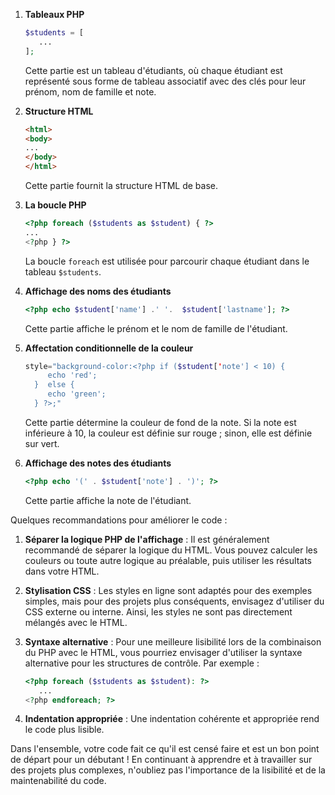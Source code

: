 1. **Tableaux PHP**
   ```php
   $students = [
      ...
   ];
   ```
   Cette partie est un tableau d'étudiants, où chaque étudiant est représenté sous forme de tableau associatif avec des clés pour leur prénom, nom de famille et note.

2. **Structure HTML**
   ```html
   <html>
   <body>
   ...
   </body>
   </html>
   ```
   Cette partie fournit la structure HTML de base.

3. **La boucle PHP**
   ```php
   <?php foreach ($students as $student) { ?>
   ...
   <?php } ?>
   ```
   La boucle `foreach` est utilisée pour parcourir chaque étudiant dans le tableau `$students`.

4. **Affichage des noms des étudiants**
   ```php
   <?php echo $student['name'] .' '.  $student['lastname']; ?>
   ```
   Cette partie affiche le prénom et le nom de famille de l'étudiant.

5. **Affectation conditionnelle de la couleur**
   ```php
   style="background-color:<?php if ($student['note'] < 10) {
     	echo 'red';
     }  else { 
     	echo 'green'; 
     } ?>;"
   ```
   Cette partie détermine la couleur de fond de la note. Si la note est inférieure à 10, la couleur est définie sur rouge ; sinon, elle est définie sur vert.

6. **Affichage des notes des étudiants**
   ```php
   <?php echo '(' . $student['note'] . ')'; ?>
   ```
   Cette partie affiche la note de l'étudiant.

Quelques recommandations pour améliorer le code :

1. **Séparer la logique PHP de l'affichage** : Il est généralement recommandé de séparer la logique du HTML. Vous pouvez calculer les couleurs ou toute autre logique au préalable, puis utiliser les résultats dans votre HTML.

2. **Stylisation CSS** : Les styles en ligne sont adaptés pour des exemples simples, mais pour des projets plus conséquents, envisagez d'utiliser du CSS externe ou interne. Ainsi, les styles ne sont pas directement mélangés avec le HTML.

3. **Syntaxe alternative** : Pour une meilleure lisibilité lors de la combinaison du PHP avec le HTML, vous pourriez envisager d'utiliser la syntaxe alternative pour les structures de contrôle. Par exemple :
   ```php
   <?php foreach ($students as $student): ?>
      ...
   <?php endforeach; ?>
   ```

4. **Indentation appropriée** : Une indentation cohérente et appropriée rend le code plus lisible.

Dans l'ensemble, votre code fait ce qu'il est censé faire et est un bon point de départ pour un débutant ! En continuant à apprendre et à travailler sur des projets plus complexes, n'oubliez pas l'importance de la lisibilité et de la maintenabilité du code.
